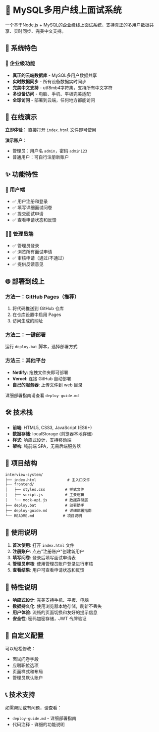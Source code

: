 # 🎯 MySQL多用户线上面试系统

一个基于Node.js + MySQL的企业级线上面试系统，支持真正的多用户数据共享、实时同步、完美中文支持。

## 🌟 系统特色

### 🚀 企业级功能
- **真正的云端数据库** - MySQL多用户数据共享
- **实时数据同步** - 所有设备数据实时同步
- **完美中文支持** - utf8mb4字符集，支持所有中文字符
- **多设备访问** - 电脑、手机、平板完美适配
- **全球访问** - 部署到云端，任何地方都能访问

## 🚀 在线演示

**立即体验：** 直接打开 `index.html` 文件即可使用

**演示账户：**
- 管理员：用户名 `admin`，密码 `admin123`
- 普通用户：可自行注册新账户

## ✨ 功能特性

### 👤 用户端
- ✅ 用户注册和登录
- ✅ 填写详细面试问卷
- ✅ 提交面试申请
- ✅ 查看申请状态和反馈

### 👨‍💼 管理员端
- ✅ 管理员登录
- ✅ 浏览所有面试申请
- ✅ 审核申请（通过/不通过）
- ✅ 提供反馈意见

## 🌐 部署到线上

### 方法一：GitHub Pages（推荐）
1. 将代码推送到 GitHub 仓库
2. 在仓库设置中启用 Pages
3. 访问生成的网址

### 方法二：一键部署
运行 `deploy.bat` 脚本，选择部署方式

### 方法三：其他平台
- **Netlify**: 拖拽文件夹即可部署
- **Vercel**: 连接 GitHub 自动部署
- **自己的服务器**: 上传文件到 web 目录

详细部署指南请查看 `deploy-guide.md`

## 🛠️ 技术栈
- **前端**: HTML5, CSS3, JavaScript (ES6+)
- **数据存储**: localStorage (浏览器本地存储)
- **样式**: 响应式设计，支持移动端
- **架构**: 纯前端 SPA，无需后端服务器

## 📁 项目结构
```
interview-system/
├── index.html              # 主入口文件
├── frontend/
│   ├── styles.css         # 样式文件
│   ├── script.js          # 主要逻辑
│   └── mock-api.js        # 数据存储层
├── deploy.bat             # 部署助手
├── deploy-guide.md        # 详细部署指南
└── README.md             # 项目说明
```

## 🎯 使用说明

1. **首次使用**: 打开 `index.html` 文件
2. **注册账户**: 点击"注册账户"创建新用户
3. **填写问卷**: 登录后填写面试申请表
4. **管理员审核**: 使用管理员账户登录进行审核
5. **查看结果**: 用户可查看申请状态和反馈

## 📱 特性说明

- **响应式设计**: 完美支持手机、平板、电脑
- **数据持久化**: 使用浏览器本地存储，刷新不丢失
- **用户体验**: 流畅的页面切换和友好的提示信息
- **安全性**: 密码加密存储，JWT 令牌验证

## 🔧 自定义配置

可以轻松修改：
- 面试问卷字段
- 应聘职位选项
- 页面样式和布局
- 管理员默认账户

## 📞 技术支持

如需帮助或有问题，请查看：
- `deploy-guide.md` - 详细部署指南
- 代码注释 - 详细的功能说明